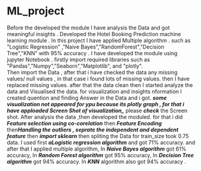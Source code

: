 # ML_project
Before the developed the module  I have analysis the Data and  got meaningful insights . Developed  the  Hotel Booking Prediction machine learning module . In this project I have applied Multiple algorithm . such  as "Logistic Regression" ,"Naive Bayes","RandomForest","Decision Tree","KNN" with  95% accuracy .
  I have developed  the module using jupyter Notebook .
firstly import  required libraries  such as "Pandas","Numpy","Seaborn","Matplotlib", and "plotly".   
  Then import the Data , after that i have checked the data  any missing values/ null values , in that case i found lots  of missing values.
then I have replaced missing values. after that the data clean then I started analyze the data and Visualised the data. for visualization and
insights nformation  I created quention  and finding Answer in the Data and i got. ***__some visualization not appeared for ypu because its plotly graph , for that i have apploaded Screen Shot of visualization___*** please ***check*** the Screen shot.
  After analysis the  data ,then developed the moduled. for that i did  ***Feature selection using co-corelation*** then ***Feature Encoding***  then***Handling the outliers , seprate the independent and dependent feature*** then ***import sklearn***  then spliting the Data for train_size took 0.75 data.
I used first ***aLogistic regression algorithm*** and got 71% accuracy. and after that I  applied multiple algorithm, 
          In ***Naive Bayes algorithm*** got 61% accuracy,
          In ***Random Forest algorithm*** got 95% accuracy,
          In ***Decision Tree algorithm*** got 94% accuracy.
          In ***KNN*** algorithm also got 94% accuracy .
     
 

